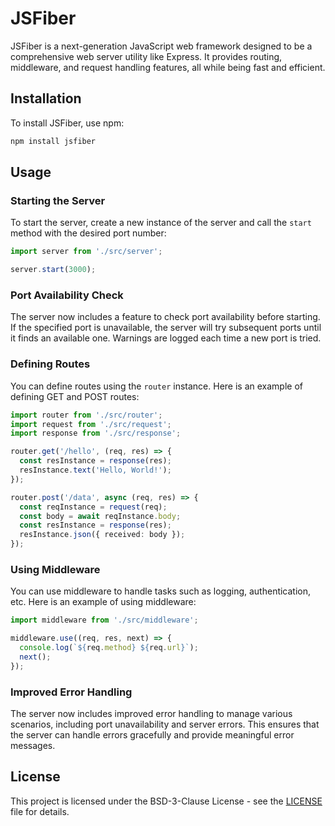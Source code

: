 # JSFiber

JSFiber is a next-generation JavaScript web framework designed to be a comprehensive web server utility like Express. It provides routing, middleware, and request handling features, all while being fast and efficient.

## Installation

To install JSFiber, use npm:

```sh
npm install jsfiber
```

## Usage

### Starting the Server

To start the server, create a new instance of the server and call the `start` method with the desired port number:

```typescript
import server from './src/server';

server.start(3000);
```

### Port Availability Check

The server now includes a feature to check port availability before starting. If the specified port is unavailable, the server will try subsequent ports until it finds an available one. Warnings are logged each time a new port is tried.

### Defining Routes

You can define routes using the `router` instance. Here is an example of defining GET and POST routes:

```typescript
import router from './src/router';
import request from './src/request';
import response from './src/response';

router.get('/hello', (req, res) => {
  const resInstance = response(res);
  resInstance.text('Hello, World!');
});

router.post('/data', async (req, res) => {
  const reqInstance = request(req);
  const body = await reqInstance.body;
  const resInstance = response(res);
  resInstance.json({ received: body });
});
```

### Using Middleware

You can use middleware to handle tasks such as logging, authentication, etc. Here is an example of using middleware:

```typescript
import middleware from './src/middleware';

middleware.use((req, res, next) => {
  console.log(`${req.method} ${req.url}`);
  next();
});
```

### Improved Error Handling

The server now includes improved error handling to manage various scenarios, including port unavailability and server errors. This ensures that the server can handle errors gracefully and provide meaningful error messages.

## License

This project is licensed under the BSD-3-Clause License - see the [LICENSE](LICENSE) file for details.
